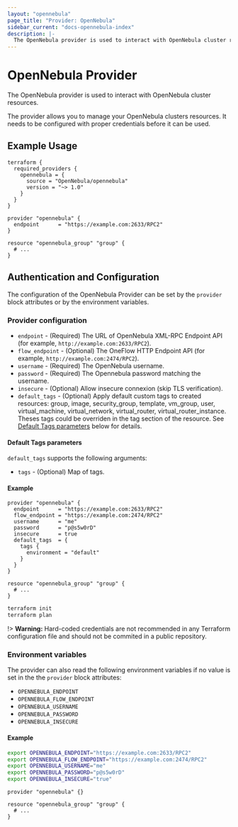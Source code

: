 ```yaml
---
layout: "opennebula"
page_title: "Provider: OpenNebula"
sidebar_current: "docs-opennebula-index"
description: |-
  The OpenNebula provider is used to interact with OpenNebula cluster resources.
---
```


# OpenNebula Provider

The OpenNebula provider is used to interact with OpenNebula cluster resources.

The provider allows you to manage your OpenNebula clusters resources.
It needs to be configured with proper credentials before it can be used.

## Example Usage

```hcl
terraform {
  required_providers {
    opennebula = {
      source = "OpenNebula/opennebula"
      version = "~> 1.0"
    }
  }
}

provider "opennebula" {
  endpoint      = "https://example.com:2633/RPC2"
}

resource "opennebula_group" "group" {
  # ...
}
```

## Authentication and Configuration

The configuration of the OpenNebula Provider can be set by the `provider` block attributes or by the environment variables.

### Provider configuration

* `endpoint` - (Required) The URL of OpenNebula XML-RPC Endpoint API (for example, `http://example.com:2633/RPC2`).
* `flow_endpoint` - (Optional) The OneFlow HTTP Endpoint API (for example, `http://example.com:2474/RPC2`).
* `username` - (Required) The OpenNebula username.
* `password` - (Required) The Opennebula password matching the username.
* `insecure` - (Optional) Allow insecure connexion (skip TLS verification).
* `default_tags` - (Optional) Apply default custom tags to created resources: group, image, security_group, template, vm_group, user, virtual_machine, virtual_network, virtual_router, virtual_router_instance. Theses tags could be overriden in the tag section of the resource. See [Default Tags parameters](#default-tags-parameters) below for details.

#### Default Tags parameters

`default_tags` supports the following arguments:

* `tags` - (Optional) Map of tags.

#### Example

```hcl
provider "opennebula" {
  endpoint      = "https://example.com:2633/RPC2"
  flow_endpoint = "https://example.com:2474/RPC2"
  username      = "me"
  password      = "p@s5w0rD"
  insecure      = true
  default_tags  = {
    tags {
      environment = "default"
    }
  }
}

resource "opennebula_group" "group" {
  # ...
}
```

```bash
terraform init
terraform plan
```

!> **Warning:** Hard-coded credentials are not recommended in any Terraform configuration file and should not be commited in a public repository.

### Environment variables

The provider can also read the following environment variables if no value is set in the the `provider` block attributes:

* `OPENNEBULA_ENDPOINT`
* `OPENNEBULA_FLOW_ENDPOINT`
* `OPENNEBULA_USERNAME`
* `OPENNEBULA_PASSWORD`
* `OPENNEBULA_INSECURE`

#### Example

```bash
export OPENNEBULA_ENDPOINT="https://example.com:2633/RPC2"
export OPENNEBULA_FLOW_ENDPOINT="https://example.com:2474/RPC2"
export OPENNEBULA_USERNAME="me"
export OPENNEBULA_PASSWORD="p@s5w0rD"
export OPENNEBULA_INSECURE="true"
```

```hcl
provider "opennebula" {}

resource "opennebula_group" "group" {
  # ...
}
```
